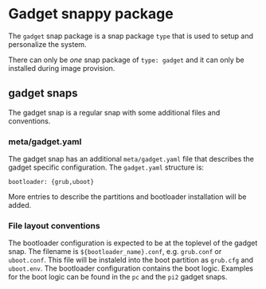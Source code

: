 # Gadget snappy package

The `gadget` snap package is a snap package `type` that is used to setup and
personalize the system.

There can only be *one* snap package of `type: gadget` and it can only be
installed during image provision.

## gadget snaps

The gadget snap is a regular snap with some additional files and
conventions.

### meta/gadget.yaml

The gadget snap has an additional `meta/gadget.yaml` file that describes
the gadget specific configuration. The `gadget.yaml` structure is:

    bootloader: {grub,uboot}

More entries to describe the partitions and bootloader installation
will be added.

### File layout conventions

The bootloader configuration is expected to be at the toplevel of the
gadget snap. The filename is `${bootloader_name}.conf`, e.g.
`grub.conf` or `uboot.conf`. This file will be instaleld into the boot
partition as `grub.cfg` and `uboot.env`. The bootloader configuration
contains the boot logic. Examples for the boot logic can be found in
the `pc` and the `pi2` gadget snaps.

